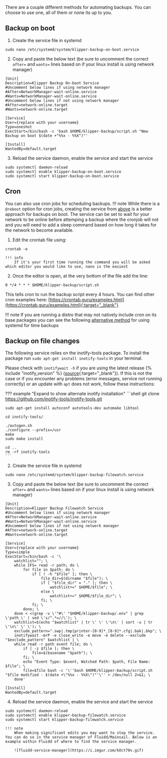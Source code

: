 There are a couple different methods for automating backups. You can choose to use one, all of them or none its up to you.

## Backup on boot
1. Create the service file in systemd
```shell 
sudo nano /etc/systemd/system/klipper-backup-on-boot.service
```  
2. Copy and paste the below text (be sure to uncomment the correct `after=` and `wants=` lines based on if your linux install is using network manager)  
```shell
[Unit]
Description=Klipper Backup On-boot Service
#Uncomment below lines if using network manager
#After=NetworkManager-wait-online.service
#Wants=NetworkManager-wait-online.service
#Uncomment below lines if not using network manager
#After=network-online.target
#Wants=network-online.target

[Service]
User={replace with your username}
Type=oneshot
ExecStart=/bin/bash -c 'bash $HOME/klipper-backup/script.sh "New Backup on boot $(date +"%%x - %%X")"'

[Install]
WantedBy=default.target
```
3. Reload the service daemon, enable the service and start the service
```
sudo systemctl daemon-reload
sudo systemctl enable klipper-backup-on-boot.service
sudo systemctl start klipper-backup-on-boot.service
```

## Cron
You can also use cron jobs for scheduling backups.
!!! note
    While there is a `@reboot` option for cron jobs, creating the service from [above](#backup-on-boot) is a better approach for backups on boot. The service can be set to wait for your network to be online before attemping a backup where the cronjob will not and you will need to add a sleep command based on how long it takes for the network to become available.  

1. Edit the crontab file using:
```
crontab -e
```  

    !!! info
        If it's your first time running the command you will be asked which editor you would like to use, nano is the easiest  

2. Once the editor is open, at the very bottom of the file add the line:
```
0 */4 * * * $HOME/klipper-backup/script.sh
```
This tells cron to run the backup script every 4 hours. You can find other cron examples here: [https://crontab.guru/examples.html](https://crontab.guru/examples.html){:target="_blank"}

!!! note
    If you are running a distro that may not natively include cron on its base packages you can see the following [alternative method](alternative-methods.md/#timed-backups-using-systemd) for using systemd for time backups

## Backup on file changes
The following service relies on the inotify-tools package. To install the package run ```sudo apt-get install inotify-tools``` in your terminal. 

Please check with `inotifywait -h` if you are using the latest release {% include "inotify_version" %} ([source](https://github.com/inotify-tools/inotify-tools/releases/latest){:target="_blank"}). If this is not the case or if you encounter any problems (error messages, service not running correctly) or an update with `apt` does not work, follow these instructions:

??? example "Expand to show alternate inotify installation"
    ```shell
    git clone https://github.com/inotify-tools/inotify-tools.git
    
    sudo apt-get install autoconf autotools-dev automake libtool
    
    cd inotify-tools/
    
    ./autogen.sh
    ./configure --prefix=/usr
    make
    sudo make install
    
    cd ..
    rm -rf inotify-tools
    ```

2. Create the service file in systemd
```shell 
sudo nano /etc/systemd/system/klipper-backup-filewatch.service
```  
3. Copy and paste the below text (be sure to uncomment the correct `after=` and `wants=` lines based on if your linux install is using network manager)  
```shell
[Unit]
Description=Klipper Backup Filewatch Service
#Uncomment below lines if using network manager
#After=NetworkManager-wait-online.service
#Wants=NetworkManager-wait-online.service
#Uncomment below lines if not using network manager
#After=network-online.target
#Wants=network-online.target

[Service]
User={replace with your username}
Type=simple
ExecStart=/bin/bash -c '\
    watchlist=""; \
    while IFS= read -r path; do \
        for file in $path; do \
            if [ ! -h "$file" ]; then \
                file_dir=$(dirname "$file"); \
                if [ "$file_dir" = "." ]; then \
                    watchlist+=" $HOME/$file"; \
                else \
                    watchlist+=" $HOME/$file_dir"; \
                fi; \
            fi; \
        done; \
    done < <(grep -v \'^#\' "$HOME/klipper-backup/.env" | grep \'path_\' | sed \'s/^.*=//\'); \
    watchlist=$(echo "$watchlist" | tr \' \' \'\n\' | sort -u | tr \'\n\' \' \'); \
    exclude_pattern=".swp|.tmp|printer-[0-9]*_[0-9]*.cfg|.bak|.bkp"; \
    inotifywait -mrP -e close_write -e move -e delete --exclude "$exclude_pattern" $watchlist | \
    while read -r path event file; do \
        if [ -z $file ]; then \
            file=$(basename "$path"); \
        fi; \
        echo "Event Type: $event, Watched Path: $path, File Name: $file"; \
        file=$file bash -c '\''bash $HOME/klipper-backup/script.sh "$file modified - $(date +\"%%x - %%X\")"'\'' > /dev/null 2>&1; \
    done'

[Install]
WantedBy=default.target
```
4. Reload the service daemon, enable the service and start the service
```
sudo systemctl daemon-reload
sudo systemctl enable klipper-backup-filewatch.service
sudo systemctl start klipper-backup-filewatch.service
```  

    !!! note
        When making significant edits you may want to stop the service. You can do so in the service manager of Fluidd/Mainsail. Below is an example within Fluidd of where to find the service manager.  
        
        ![fluidd-service-manager](https://i.imgur.com/kOct70v.gif)
